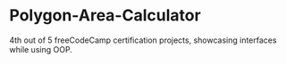 # Polygon-Area-Calculator
4th out of 5 freeCodeCamp certification projects, showcasing interfaces while using OOP.
